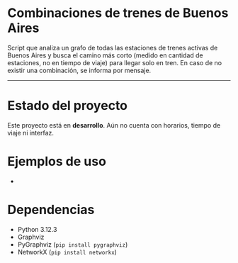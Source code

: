 # Combinaciones de trenes de Buenos Aires

Script que analiza un grafo de todas las estaciones de trenes activas de Buenos Aires y busca el camino más corto (medido en cantidad de estaciones, no en tiempo de viaje) para llegar solo en tren. En caso de no existir una combinación, se informa por mensaje.

---

# Estado del proyecto
Este proyecto está en **desarrollo**.
Aún no cuenta con horarios, tiempo de viaje ni interfaz.

# Ejemplos de uso
-

# Dependencias
- Python 3.12.3
- Graphviz 
- PyGraphviz (`pip install pygraphviz`)  
- NetworkX (`pip install networkx`)


